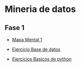 # Mineria de datos


## Fase 1

- [Mapa Mental 1 ](https://github.com/arelitolentino/Mineria-de-datos/blob/main/MapaMental_1_%7B1726724%7D.pdf)

- [Ejercicio Base de datos](https://github.com/LeslieSosa/Mineria-de-Datos-003/blob/main/Ej1_BasesDatos_Equipo_2.pdf)

- [Ejercicios Basicos de python](https://github.com/arelitolentino/Mineria-de-datos/blob/main/Ej_Python_1726724.ipynb)
